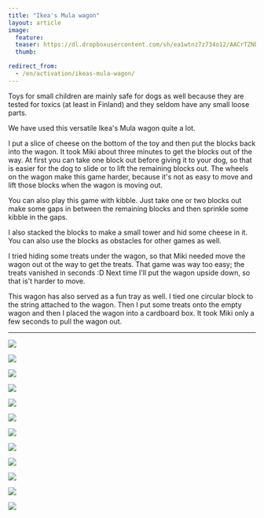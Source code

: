 ```yaml
---
title: "Ikea's Mula wagon"
layout: article
image:
  feature:
  teaser: https://dl.dropboxusercontent.com/sh/ea1wtnz7z734o12/AACrTZNb0cPUzJAeMv54eu07a/aktivointi/ikean-mula-vaunu/DSC42292-245px.jpg
  thumb:

redirect_from:
  - /en/activation/ikeas-mula-wagon/
---
```


Toys for small children are mainly safe for dogs as well because they are tested for toxics (at least in Finland) and they seldom have any small loose parts.

We have used this versatile Ikea's Mula wagon quite a lot.

I put a slice of cheese on the bottom of the toy and then put the blocks back into the wagon. It took Miki about three minutes to get the blocks out of the way. At first you can take one block out before giving it to your dog, so that is easier for the dog to slide or to lift the remaining blocks out. The wheels on the wagon make this game harder, because it's not as easy to move and lift those blocks when the wagon is moving out.

You can also play this game with kibble. Just take one or two blocks out make some gaps in between the remaining blocks and then sprinkle some kibble in the gaps.

I also stacked the blocks to make a small tower and hid some cheese in it. You can also use the blocks as obstacles for other games as well.

I tried hiding some treats under the wagon, so that Miki needed move the wagon out ot the way to get the treats. That game was way too easy; the treats vanished in seconds :D Next time I'll put the wagon upside down, so that is't harder to move.

This wagon has also served as a fun tray as well. I tied one circular block to the string attached to the wagon. Then I put some treats onto the empty wagon and then I placed the wagon into a cardboard box. It took Miki only a few seconds to pull the wagon out.

---

[![](https://dl.dropboxusercontent.com/sh/ea1wtnz7z734o12/AAAFI7TAF3oj2KGQy1hOFJlLa/aktivointi/ikean-mula-vaunu/DSC42292-800px.jpg)](https://dl.dropboxusercontent.com/sh/ea1wtnz7z734o12/AACSZtlKolHL8pqRc0DnQl_Ma/aktivointi/ikean-mula-vaunu/DSC42292.jpg)

[![](https://dl.dropboxusercontent.com/sh/ea1wtnz7z734o12/AABA4AdTHbIZDjhSVzx8-7vQa/aktivointi/ikean-mula-vaunu/DSC42352-800px.jpg)](https://dl.dropboxusercontent.com/sh/ea1wtnz7z734o12/AADe0XtbnkKizT09Iq22ghMRa/aktivointi/ikean-mula-vaunu/DSC42352.jpg)

[![](https://dl.dropboxusercontent.com/sh/ea1wtnz7z734o12/AABEZgMMKerJrqakjiEARz9Fa/aktivointi/ikean-mula-vaunu/DSC44287-800px.jpg)](https://dl.dropboxusercontent.com/sh/ea1wtnz7z734o12/AAAirFTjhVmkYCvfP_ZS1Xipa/aktivointi/ikean-mula-vaunu/DSC44287.jpg)

[![](https://dl.dropboxusercontent.com/sh/ea1wtnz7z734o12/AADEjT1VfuRbijxA97SI7A2oa/aktivointi/ikean-mula-vaunu/DSC42852-800px.jpg)](https://dl.dropboxusercontent.com/sh/ea1wtnz7z734o12/AADcEC3E5laTWH1YPFxDR2RDa/aktivointi/ikean-mula-vaunu/DSC42852.jpg)

[![](https://dl.dropboxusercontent.com/sh/ea1wtnz7z734o12/AADQsAuCCD-2U3LFwEmX4V97a/aktivointi/karryn-vetaminen/DSC42855-800px.jpg)](https://dl.dropboxusercontent.com/sh/ea1wtnz7z734o12/AACOHEOFgIPVNmncUdDfKx9ga/aktivointi/karryn-vetaminen/DSC42855.jpg)

[![](https://dl.dropboxusercontent.com/sh/ea1wtnz7z734o12/AAATmOgorQd8kThTAJyuO4R5a/aktivointi/karryn-vetaminen/DSC42862-800px.jpg)](https://dl.dropboxusercontent.com/sh/ea1wtnz7z734o12/AABvriuAQbo80zzOmp0eNU2Oa/aktivointi/karryn-vetaminen/DSC42862.jpg)

[![](https://dl.dropboxusercontent.com/sh/ea1wtnz7z734o12/AADoS8H8wDz-no0D51Eypgbna/aktivointi/karryn-vetaminen/DSC42890-800px.jpg)](https://dl.dropboxusercontent.com/sh/ea1wtnz7z734o12/AADmXWELk_EDYcu_ONdTk1a8a/aktivointi/karryn-vetaminen/DSC42890.jpg)

[![](https://dl.dropboxusercontent.com/sh/ea1wtnz7z734o12/AABHmzHkp6Cb8j0M5pn1YH8Ia/aktivointi/karryn-vetaminen/DSC42919-800px.jpg)](https://dl.dropboxusercontent.com/sh/ea1wtnz7z734o12/AAC1YtUeSLOZ2uTT4cWz64mTa/aktivointi/karryn-vetaminen/DSC42919.jpg)

[![](https://dl.dropboxusercontent.com/sh/ea1wtnz7z734o12/AAAp3zoa5J6Fwts7ir_s0szma/aktivointi/karryn-vetaminen/DSC42929-800px.jpg)](https://dl.dropboxusercontent.com/sh/ea1wtnz7z734o12/AAABiZEG1DbKKXd7hqe_elp5a/aktivointi/karryn-vetaminen/DSC42929.jpg)

[![](https://dl.dropboxusercontent.com/sh/ea1wtnz7z734o12/AADbPmql-hJ1bIP4Vj4mhwpIa/aktivointi/karryn-vetaminen/DSC54173-800px.jpg)](https://dl.dropboxusercontent.com/sh/ea1wtnz7z734o12/AADIoavWNbMt6GhC70BXD0-ga/aktivointi/karryn-vetaminen/DSC54173.jpg)

[![](https://dl.dropboxusercontent.com/sh/ea1wtnz7z734o12/AAB2GRkUHIIHr9nHBWg1DU7ja/aktivointi/ikean-mula-vaunu/DSC42357-800px.jpg)](https://dl.dropboxusercontent.com/sh/ea1wtnz7z734o12/AACpexnz988ntJdF--vwLw4ya/aktivointi/ikean-mula-vaunu/DSC42357.jpg)

[![](https://dl.dropboxusercontent.com/sh/ea1wtnz7z734o12/AAB-qU3ETJn7M3Nemq3yhquoa/aktivointi/ritila/DSC42191-800px.jpg)](https://dl.dropboxusercontent.com/sh/ea1wtnz7z734o12/AAArYe7fdXZgQrDkGW1GbphVa/aktivointi/ritila/DSC42191.jpg)
